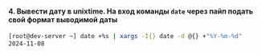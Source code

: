 #### 4. Вывести дату в unixtime. На вход команды `date` через пайп подать свой формат выводимой даты
```sh
[root@dev-server ~] date +%s | xargs -I{} date -d @{} +"%Y-%m-%d"
2024-11-08
```